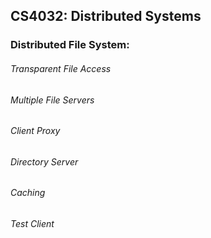 ## CS4032: Distributed Systems

### Distributed File System:

###### Transparent File Access
###### Multiple File Servers
###### Client Proxy
###### Directory Server
###### Caching
###### Test Client
